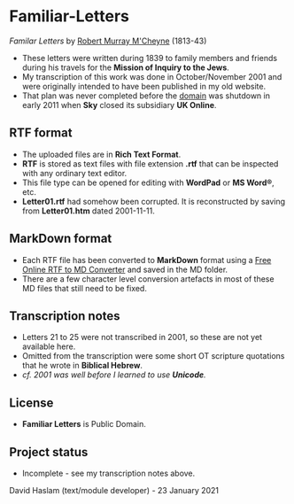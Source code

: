 # Familiar-Letters
*Familar Letters* by [Robert Murray M'Cheyne](https://mcheyne.info/) (1813-43)
- These letters were written during 1839 to family members and friends during his travels for the **Mission of Inquiry to the Jews**.
- My transcription of this work was done in October/November 2001 and were originally intended to have been published in my old website.
- That plan was never completed before the [domain](http://web.ukonline.co.uk/d.haslam/) was shutdown in early 2011 when **Sky** closed its subsidiary **UK Online**.

## RTF format
- The uploaded files are in **Rich Text Format**.
- **RTF** is stored as text files with file extension **.rtf** that can be inspected with any ordinary text editor.
- This file type can be opened for editing with **WordPad** or **MS Word®**, etc.
- **Letter01.rtf** had somehow been corrupted. It is reconstructed by saving from **Letter01.htm** dated 2001-11-11.

## MarkDown format
- Each RTF file has been converted to **MarkDown** format using a [Free Online RTF to MD Converter](https://products.groupdocs.app/conversion/rtf-to-md#) and saved in the MD folder.
- There are a few character level conversion artefacts in most of these MD files that still need to be fixed.

## Transcription notes
- Letters 21 to 25 were not transcribed in 2001, so these are not yet available here.
- Omitted from the transcription were some short OT scripture quotations that he wrote in **Biblical Hebrew**.
- *cf. 2001 was well before I learned to use **Unicode**.*

## License
- **Familiar Letters** is Public Domain.

## Project status
- Incomplete - see my transcription notes above.

David Haslam (text/module developer) - 23 January 2021
